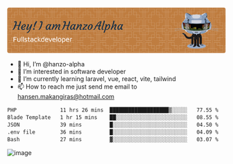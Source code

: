 ![Header](./github-header-image.png)

- 👋 Hi, I’m @hanzo-alpha
- 👀 I’m interested in software developer
- 🌱 I’m currently learning laravel, vue, react, vite, tailwind
- 📫 How to reach me just send me email to hansen.makangiras@hotmail.com 

<!---
hanzo-alpha/hanzo-alpha is a ✨ special ✨ repository because its `README.md` (this file) appears on your GitHub profile.
You can click the Preview link to take a look at your changes.
--->

<!--START_SECTION:waka-->

```txt
PHP              11 hrs 26 mins  ███████████████████▒░░░░░   77.55 %
Blade Template   1 hr 15 mins    ██░░░░░░░░░░░░░░░░░░░░░░░   08.55 %
JSON             39 mins         █░░░░░░░░░░░░░░░░░░░░░░░░   04.50 %
.env file        36 mins         █░░░░░░░░░░░░░░░░░░░░░░░░   04.09 %
Bash             27 mins         ▓░░░░░░░░░░░░░░░░░░░░░░░░   03.07 %
```

<!--END_SECTION:waka-->

![image](https://github.com/hanzo-alpha/hanzo-alpha/assets/111342797/c4bd2977-6123-4017-8652-6e166259b484)

